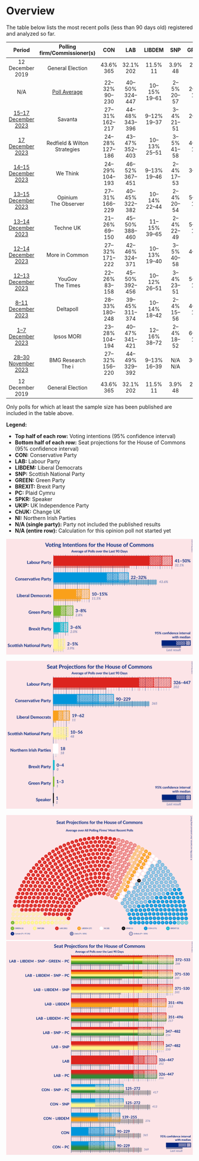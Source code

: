 # Overview

The table below lists the most recent polls (less than 90 days old) registered and analyzed so far.

| Period     | Polling firm/Commissioner(s) | CON | LAB | LIBDEM | SNP | GREEN | BREXIT | PC | SPKR | UKIP | ChUK | NI |
|:----------:|:----------------------------:|:--:|:--:|:--:|:--:|:--:|:--:|:--:|:--:|:--:|:--:|:--:|
| 12 December 2019 | General Election | 43.6% <br> 365 | 32.1% <br> 202 | 11.5% <br> 11 | 3.9% <br> 48 | 2.8% <br> 1 | 2.0% <br> 0 | 0.5% <br> 4 | 0.1% <br> 1 | 0.1% <br> 0 | 0.0% <br> 0 | 0.0% <br> 18 |
| N/A | [Poll Average](average.html) | 22–32% <br> 90–230 | 40–50% <br> 324–447 | 10–15% <br> 19–61 | 2–5% <br> 20–57 | 2–8% <br> 1–3 | 3–6% <br> 0–4 | N/A <br> N/A | N/A <br> 1 | N/A <br> N/A | N/A <br> N/A | N/A <br> 18 |
| [15–17 December 2023](2023-12-17-Savanta.html) | Savanta | 27–31% <br> 162–217 | 44–48% <br> 343–396 | 9–12% <br> 19–37 | 3–4% <br> 21–51 | 2–3% <br> 1 | 3–5% <br> 0–3 | N/A <br> N/A | N/A <br> 1 | N/A <br> N/A | N/A <br> N/A | N/A <br> 18 |
| [17 December 2023](2023-12-17-RedfieldWiltonStrategies.html) | Redfield & Wilton Strategies | 24–28% <br> 127–186 | 43–47% <br> 352–403 | 10–13% <br> 25–51 | 3–5% <br> 41–58 | 4–6% <br> 1–2 | 4–6% <br> 2–4 | N/A <br> N/A | N/A <br> 1 | N/A <br> N/A | N/A <br> N/A | N/A <br> 18 |
| [14–15 December 2023](2023-12-15-WeThink.html) | We Think | 24–29% <br> 104–193 | 46–52% <br> 367–451 | 9–13% <br> 19–46 | 2–4% <br> 17–53 | 3–6% <br> 1 | 3–6% <br> 0–3 | N/A <br> N/A | N/A <br> 1 | N/A <br> N/A | N/A <br> N/A | N/A <br> 18 |
| [13–15 December 2023](2023-12-15-Opinium.html) | Opinium <br> The Observer | 27–31% <br> 166–229 | 40–45% <br> 322–382 | 10–14% <br> 22–44 | 2–4% <br> 20–54 | 5–7% <br> 1–3 | 3–5% <br> 0–4 | N/A <br> N/A | N/A <br> 1 | N/A <br> N/A | N/A <br> N/A | N/A <br> 18 |
| [13–14 December 2023](2023-12-14-TechneUK.html) | Techne UK | 21–26% <br> 69–150 | 45–50% <br> 388–460 | 11–15% <br> 39–65 | 2–4% <br> 22–49 | 5–7% <br> 1–3 | 3–5% <br> 0–3 | N/A <br> N/A | N/A <br> 1 | N/A <br> N/A | N/A <br> N/A | N/A <br> 18 |
| [12–14 December 2023](2023-12-14-MoreinCommon.html) | More in Common | 27–32% <br> 171–222 | 42–46% <br> 324–371 | 10–13% <br> 19–40 | 3–5% <br> 40–58 | 4–6% <br> 1 | 3–5% <br> 0–3 | N/A <br> N/A | N/A <br> 1 | N/A <br> N/A | N/A <br> N/A | N/A <br> 18 |
| [12–13 December 2023](2023-12-13-YouGov.html) | YouGov <br> The Times | 22–26% <br> 83–158 | 45–50% <br> 392–456 | 10–12% <br> 26–51 | 3–4% <br> 23–51 | 5–7% <br> 1–3 | 4–6% <br> 2–4 | N/A <br> N/A | N/A <br> 1 | N/A <br> N/A | N/A <br> N/A | N/A <br> 18 |
| [8–11 December 2023](2023-12-11-Deltapoll.html) | Deltapoll | 28–33% <br> 180–248 | 39–45% <br> 311–374 | 10–14% <br> 18–42 | 2–4% <br> 15–56 | 4–7% <br> 1–3 | 2–5% <br> 0–3 | N/A <br> N/A | N/A <br> 1 | N/A <br> N/A | N/A <br> N/A | N/A <br> 18 |
| [1–7 December 2023](2023-12-07-IpsosMORI.html) | Ipsos MORI | 23–28% <br> 104–194 | 40–47% <br> 341–421 | 12–16% <br> 38–72 | 2–4% <br> 18–52 | 6–9% <br> 1–4 | 2–5% <br> 0–3 | N/A <br> N/A | N/A <br> 1 | N/A <br> N/A | N/A <br> N/A | N/A <br> 18 |
| [28–30 November 2023](2023-11-30-BMGResearch.html) | BMG Research <br> The i | 27–32% <br> 156–220 | 44–49% <br> 329–392 | 9–13% <br> 16–39 | N/A <br> N/A | 3–5% <br> 1 | 4–6% <br> 2–5 | N/A <br> N/A | N/A <br> 1 | N/A <br> N/A | N/A <br> N/A | N/A <br> 18 |
| 12 December 2019 | General Election | 43.6% <br> 365 | 32.1% <br> 202 | 11.5% <br> 11 | 3.9% <br> 48 | 2.8% <br> 1 | 2.0% <br> 0 | 0.5% <br> 4 | 0.1% <br> 1 | 0.1% <br> 0 | 0.0% <br> 0 | 0.0% <br> 18 |

Only polls for which at least the sample size has been published are included in the table above.

**Legend:**
+ **Top half of each row:** Voting intentions (95% confidence interval)
+ **Bottom half of each row:** Seat projections for the House of Commons (95% confidence interval)
+ **CON:** Conservative Party
+ **LAB:** Labour Party
+ **LIBDEM:** Liberal Democrats
+ **SNP:** Scottish National Party
+ **GREEN:** Green Party
+ **BREXIT:** Brexit Party
+ **PC:** Plaid Cymru
+ **SPKR:** Speaker
+ **UKIP:** UK Independence Party
+ **ChUK:** Change UK
+ **NI:** Northern Irish Parties
+ **N/A (single party):** Party not included the published results
+ **N/A (entire row):** Calculation for this opinion poll not started yet


![Graph with voting intentions not yet produced](average.png "Voting Intentions")

![Graph with seats not yet produced](average-seats.png "Seats")

![Graph with seating plan not yet produced](average-seating-plan.png "Seating Plan")
![Graph with coalitions seats not yet produced](average-coalitions-seats.png "Coalitions Seats")
